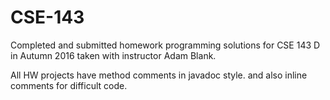 # CSE-143
Completed and submitted homework programming solutions for CSE 143 D in Autumn 2016 taken with instructor Adam Blank.

All HW projects have method comments in javadoc style. and also inline comments for difficult code.
